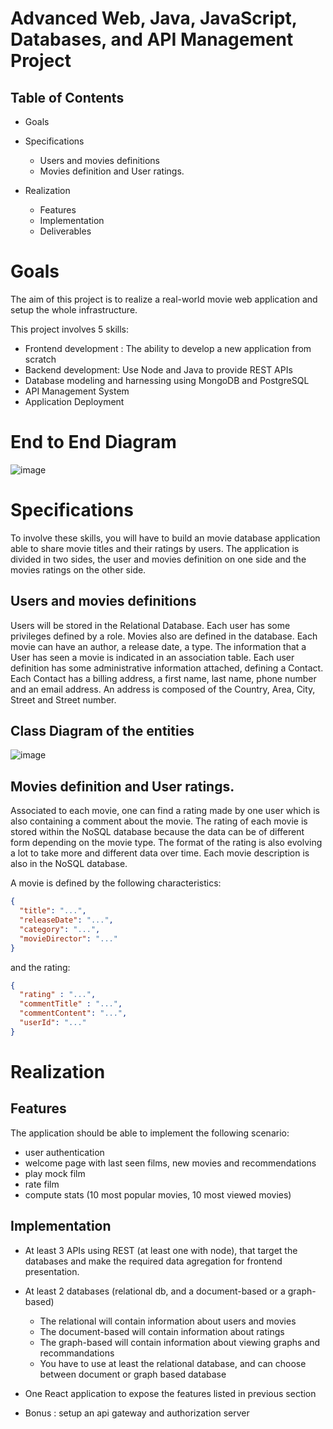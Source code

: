 # Advanced Web, Java, JavaScript, Databases, and API Management Project

## Table of Contents
- Goals
- Specifications

  - Users and movies definitions
  - Movies definition and User ratings.

- Realization
  - Features
  - Implementation
  - Deliverables

# Goals
The aim of this project is to realize a real-world movie web application and setup the whole infrastructure.

This project involves 5 skills:
- Frontend development : The ability to develop a new application from scratch
- Backend development: Use Node and Java to provide REST APIs
- Database modeling and harnessing using MongoDB and PostgreSQL
- API Management System
- Application Deployment

# End to End Diagram
![image](https://user-images.githubusercontent.com/72979397/180874471-151b9583-3e1c-45e0-bf7c-d7900e9ce728.png)

# Specifications
To involve these skills, you will have to build an movie database application able to share movie titles
and their ratings by users. The application is divided in two sides, the user and movies definition on one side and the movies
ratings on the other side.

## Users and movies definitions
Users will be stored in the Relational Database. Each user has some privileges defined by a role. Movies also are defined in the database. Each movie can have an author, a
release date, a type. The information that a User has seen a movie is indicated in an association table. Each user definition has some administrative information attached,
defining a Contact. Each Contact has a billing address, a first name, last name, phone number and an email address. An address is composed of the Country, Area, City, Street
and Street number.

## Class Diagram of the entities
![image](https://user-images.githubusercontent.com/72979397/180875040-13a79565-e53a-4475-8804-62c339a80361.png)

## Movies definition and User ratings.
Associated to each movie, one can find a rating made by one user which is also containing a comment about the movie. The rating of each movie is stored within the NoSQL
database because the data can be of different form depending on the movie type. The format of the rating is also evolving a lot to take
more and different data over time. Each movie description is also in the NoSQL database.

A movie is defined by the following characteristics:

```json
{
  "title": "...",
  "releaseDate": "...",
  "category": "...",
  "movieDirector": "..."
}
```

and the rating:

```json
{
  "rating" : "...",
  "commentTitle" : "...",
  "commentContent": "...",
  "userId": "..."
}
```

# Realization
## Features
The application should be able to implement the following scenario:
- user authentication
- welcome page with last seen films, new movies and recommendations
- play mock film
- rate film
- compute stats (10 most popular movies, 10 most viewed movies)

## Implementation
- At least 3 APIs using REST (at least one with node), that target the databases and make the
required data agregation for frontend presentation.

- At least 2 databases (relational db, and a document-based or a graph-based)
  - The relational will contain information about users and movies
  - The document-based will contain information about ratings
  - The graph-based will contain information about viewing graphs and recommandations
  - You have to use at least the relational database, and can choose between document or graph
    based database
- One React application to expose the features listed in previous section
- Bonus : setup an api gateway and authorization server

